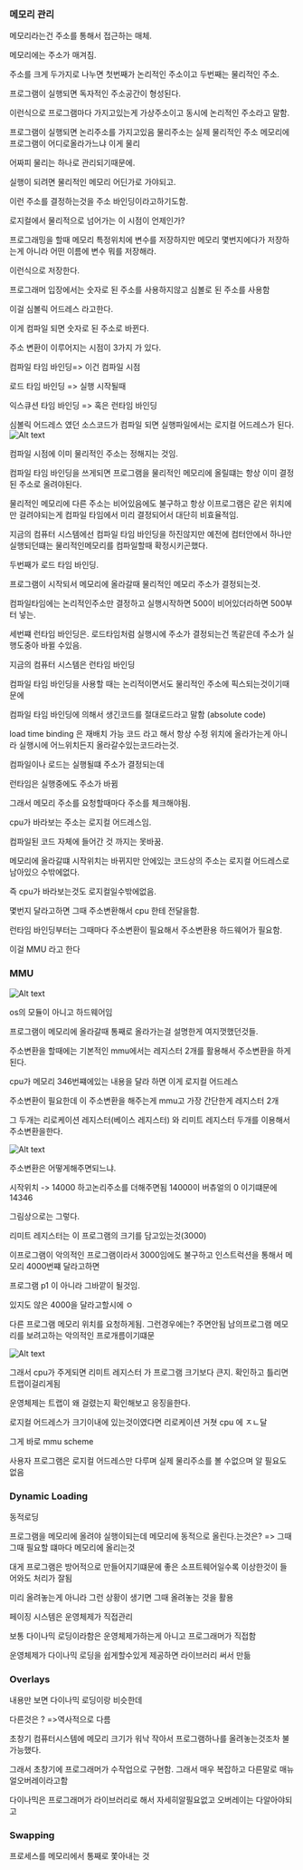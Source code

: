 ### 메모리 관리

메모리라는건 주소를 통해서 접근하는 매체.

메모리에는 주소가 매겨짐.

주소를 크게 두가지로 나누면 첫번째가 논리적인 주소이고
두번째는 물리적인 주소.

프로그램이 실행되면 독자적인 주소공간이 형성된다.

이런식으로 프로그램마다 가지고있는게 가상주소이고 동시에 논리적인 주소라고 말함.

프로그램이 실행되면 논리주소를 가지고있음 물리주소는 실제 물리적인 주소 메모리에 프로그램이 어디로올라가느냐 이게 물리

어짜피 물리는 하나로 관리되기때문에.

실행이 되려면 물리적인 메모리 어딘가로 가야되고.

이런 주소를 결정하는것을 주소 바인딩이라고하기도함.

로지컬에서 물리적으로 넘어가는 이 시점이 언제인가?

프로그래밍을 할때 메모리 특정위치에 변수를 저장하지만 메모리 몇번지에다가 저장하는게 아니라 어떤 이름에 변수 뭐를 저장해라.

이런식으로 저장한다.

프로그래머 입장에서는 숫자로 된 주소를 사용하지않고 심볼로 된 주소를 사용함

이걸 심볼릭 어드레스 라고한다.

이게 컴파일 되면 숫자로 된 주소로 바뀐다.

주소 변환이 이루어지는 시점이 3가지 가 있다.

컴파일 타임 바인딩=> 이건 컴파일 시점

로드 타임 바인딩 => 실행 시작될때

익스큐션 타임 바인딩 => 혹은 런타임 바인딩

심볼릭 어드레스 였던 소스코드가 컴파일 되면 실행파일에서는 로지컬 어드레스가 된다.
![Alt text](image-65.png)

컴파일 시점에 이미 물리적인 주소는 정해지는 것임.

컴파일 타임 바인딩을 쓰게되면 프로그램을 물리적인 메모리에 올릴떄는 항상 이미 결정된 주소로 올려야된다.

물리적인 메모리에 다른 주소는 비어있음에도 불구하고 항상 이프로그램은 같은 위치에만 걸려야되는게 컴파일 타임에서 미리 결정되어서 대단히 비효율적임.

지금의 컴퓨터 시스템에선 컴파일 타임 바인딩을 하진않지만 예전에 컴터안에서 하나만 실행되던떄는 물리적인메모리를 컴파일할때 확정시키곤했다.

두번째가 로드 타임 바인딩.

프로그램이 시작되서 메모리에 올라갈때 물리적인 메모리 주소가 결정되는것.

컴파일타임에는 논리적인주소만 결정하고 실행시작하면 500이 비어있더라하면 500부터 넣는.

세번쨰 런타임 바인딩은. 로드타임처럼 실행시에 주소가 결정되는건 똑같은데
주소가 실행도중아 바뀔 수있음.

지금의 컴퓨터 시스템은 런타임 바인딩

컴파일 타임 바인딩을 사용할 때는 논리적이면서도 물리적인 주소에 픽스되는것이기때문에

컴파일 타임 바인딩에 의해서 생긴코드를 절대로드라고 말함 (absolute code)

load time binding 은 재배치 가능 코드 라고 해서 항상 수정 위치에 올라가는게 아니라 실행시에 어느위치든지 올라갈수있는코드라는것.

컴파일이나 로드는 실행될떄 주소가 결정되는데

런타임은 실행중에도 주소가 바뀜

그래서 메모리 주소를 요청할때마다 주소를 체크해야됨.

cpu가 바라보는 주소는 로지컬 어드레스임.

컴파일된 코드 자체에 들어간 것 까지는 못바꿈.

메모리에 올라갈떄 시작위치는 바뀌지만 안에있는 코드상의 주소는 로지컬 어드레스로 남아있으 수밖에없다.

즉 cpu가 바라보는것도 로지컬일수밖에없음.

몇번지 달라고하면 그때 주소변환해서 cpu 한테 전달을함.

런타임 바인딩부터는 그때마다 주소변환이 필요해서 주소변환용 하드웨어가 필요함.

이걸 MMU 라고 한다

### MMU

![Alt text](image-66.png)

os의 모듈이 아니고 하드웨어임

프로그램이 메모리에 올라갈때 통째로 올라가는걸 설명한게 여지껏했던것들.

주소변환을 할때에는 기본적인 mmu에서는 레지스터 2개를 활용해서 주소변환을 하게된다.

cpu가 메모리 346번쨰에있는 내용을 달라 하면 이게 로지컬 어드레스

주소변환이 필요한데 이 주소변환을 해주는게 mmu고 가장 간단한게 레지스터 2개

그 두개는 리로케이션 레지스터(베이스 레지스터) 와 리미트 레지스터 두개를 이용해서 주소변환을한다.

![Alt text](image-67.png)

주소변환은 어떻게해주면되느냐.

시작위치 -> 14000 하고논리주소를 더해주면됨
14000이 버츄얼의 0 이기떄문에 14346

그림상으로는 그렇다.

리미트 레지스터는 이 프로그램의 크기를 담고있는것(3000)

이프로그램이 악의적인 프로그램이라서 3000임에도 불구하고 인스트럭션을 통해서 메모리 4000번쨰 달라고하면

프로그램 p1 이 아니라 그바깥이 될것임.

있지도 않은 4000을 달라고할시에 ㅇ

다른 프로그램 메모리 위치를 요청하게됨. 그런경우에는? 주면안됨 남의프로그램 메모리를 보려고하는 악의적인 프로개름이기떄문

![Alt text](image-68.png)

그래서 cpu가 주게되면 리미트 레지스터 가 프로그램 크기보다 큰지. 확인하고 틀리면 트랩이걸리게됨

운영체제는 트랩이 왜 걸렸는지 확인해보고 응징을한다.

로지컬 어드레스가 크기이내에 있는것이였다면 리로케이션 거쳣 cpu 에 ㅈㄴ달

그게 바로 mmu scheme

사용자 프로그램은 로지컬 어드레스만 다루며 실제 물리주소를 볼 수없으며 알 필요도 없음

### Dynamic Loading

동적로딩

프로그램을 메모리에 올려야 실행이되는데 메모리에 동적으로 올린다.는것은? => 그때그때 필요할 떄마다 메모리에 올리는것

대게 프로그램은 방어적으로 만들어지기떄문에
좋은 소프트웨어일수록 이상한것이 들어와도 처리가 잘됨

미리 올려놓는게 아니라 그런 상황이 생기면 그때 올려놓는 것을 활용

페이징 시스템은 운영체제가 직접관리

보통 다이나믹 로딩이라함은 운영체제가하는게 아니고 프로그래머가 직접함

운영체제가 다이나믹 로딩을 쉽게할수있게 제공하면 라이브러리 써서 만듦

### Overlays

내용만 보면 다이나믹 로딩이랑 비슷한데

다른것은 ? =>역사적으로 다름

초창기 컴퓨터시스템에 메모리 크기가 워낙 작아서 프로그램하나를 올려놓는것조차 불가능했다.

그래서 초창기에 프로그래머가 수작업으로 구현함.
그래서 매우 복잡하고 다른말로 매뉴얼오버레이라고함

다이나믹은 프로그래머가 라이브러리로 해서 자세히알필요없고
오버레이는 다알아야되고

### Swapping

프로세스를 메모리에서 통째로 쫓아내는 것
